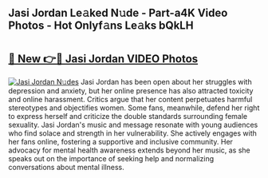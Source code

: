 ## Jasi Jordan Le𝚊ked N𝚞de - Part-a4K Video Photos - Hot Onlyf𝚊ns Le𝚊ks bQkLH

# <h2><a href="http://ac36693.deff.icu/?id=Jasi+Jordan">🔗 New 👉🔴 Jasi Jordan VIDEO Photos</a></h2>

[![Jasi Jordan N𝚞des](https://i.imgur.com/rIISA9y.gif)](http://ac36693.deff.icu/?id=Jasi+Jordan)
Jasi Jordan has been open about her struggles with depression and anxiety, but her online presence has also attracted toxicity and online harassment. Critics argue that her content perpetuates harmful stereotypes and objectifies women. Some fans, meanwhile, defend her right to express herself and criticize the double standards surrounding female sexuality. Jasi Jordan's music and message resonate with young audiences who find solace and strength in her vulnerability. She actively engages with her fans online, fostering a supportive and inclusive community. Her advocacy for mental health awareness extends beyond her music, as she speaks out on the importance of seeking help and normalizing conversations about mental illness.
